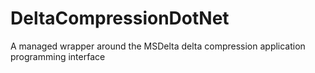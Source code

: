 DeltaCompressionDotNet
======================

A managed wrapper around the MSDelta delta compression application programming interface